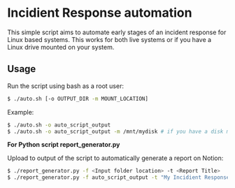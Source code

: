 # Incidient Response automation

This simple script aims to automate early stages of an incident response for Linux based systems. This works for both live systems or if you have a Linux drive mounted on your system.


## Usage
Run the script using bash as a root user:
```bash
$ ./auto.sh [-o OUTPUT_DIR -m MOUNT_LOCATION]
```

Example: 
```bash
$ ./auto.sh -o auto_script_output
$ ./auto.sh -o auto_script_output -m /mnt/mydisk # if you have a disk mounted at /mnt/mydisk
```

**For Python script report_generator.py**

Upload to output of the script to automatically generate a report on Notion:
```bash
$ ./report_generator.py -f <Input folder location> -t <Report Title>
$ ./report_generator.py -f auto_script_output -t "My Incidient Response"
```


